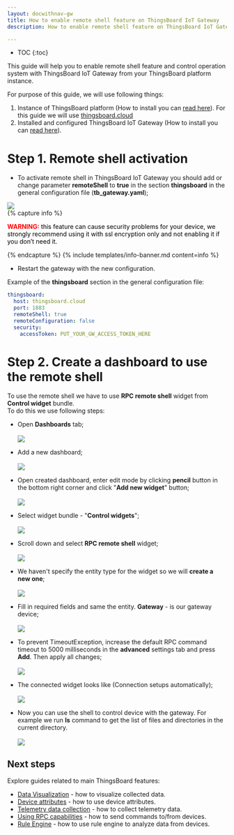 ```yaml
---
layout: docwithnav-gw
title: How to enable remote shell feature on ThingsBoard IoT Gateway
description: How to enable remote shell feature on ThingsBoard IoT Gateway

---
```


* TOC
{:toc}

This guide will help you to enable remote shell feature and control operation system with ThingsBoard IoT Gateway from your ThingsBoard platform instance.  

For purpose of this guide, we will use following things:
1. Instance of ThingsBoard platform (How to install you can [read here](/docs/user-guide/install/installation-options/)). For this guide we will use [thingsboard.cloud](https://thingsboard.cloud)
2. Installed and configured ThingsBoard IoT Gateway (How to install you can [read here](/docs/iot-gateway/installation/)).

# Step 1. Remote shell activation

 - To activate remote shell in ThingsBoard IoT Gateway you should add or change parameter **remoteShell** to **true** in the section **thingsboard** in the general configuration file (**tb_gateway.yaml**);

  ![](https://img.thingsboard.io/gateway/charhe-remote-shell-parameter.png)
  <br>
{% capture info %}
<body>
  <p>
    <b style="color:red">WARNING:</b>
    <span style="color:black">this feature can cause security problems for your device, we strongly recommend using it with ssl encryption only and not enabling it if you don’t need it.</span>
  </p>
</body>
{% endcapture %}
{% include templates/info-banner.md content=info %}
 

 - Restart the gateway with the new configuration.

Example of the **thingsboard** section in the general configuration file:
```yaml
thingsboard:
  host: thingsboard.cloud
  port: 1883
  remoteShell: true
  remoteConfiguration: false
  security:
    accessToken: PUT_YOUR_GW_ACCESS_TOKEN_HERE
```

# Step 2. Create a dashboard to use the remote shell

To use the remote shell we have to use **RPC remote shell** widget from **Control widget** bundle.<br>
To do this we use following steps:
  
  - Open **Dashboards** tab;
  <br><br>
  ![](https://img.thingsboard.io/gateway/remote-shell-1.png)
 
  - Add a new dashboard;
  <br><br>
  ![](https://img.thingsboard.io/gateway/remote-shell-2.png)
  
  - Open created dashboard, enter edit mode by clicking **pencil** button in the bottom right corner and click "**Add new widget**" button;
  <br><br>
  ![](https://img.thingsboard.io/gateway/remote-shell-3.png)
  
  - Select widget bundle - "**Control widgets**";
  <br><br>
  ![](https://img.thingsboard.io/gateway/remote-shell-4.png)
  
  - Scroll down and select **RPC remote shell** widget;
  <br><br>
  ![](https://img.thingsboard.io/gateway/remote-shell-5.png)
  
  - We haven't specify the entity type for the widget so we will **create a new one**;
  <br><br>
  ![](https://img.thingsboard.io/gateway/remote-shell-6.png)
  
  - Fill in required fields and same the entity. **Gateway** - is our gateway device;
  <br><br>
  ![](https://img.thingsboard.io/gateway/remote-shell-7.png)
  
  - To prevent TimeoutException, increase the default RPC command timeout to 5000 milliseconds in the **advanced** settings tab and press **Add**. Then apply all changes;
  <br><br>
  ![](https://img.thingsboard.io/gateway/remote-shell-8.png)
  
  - The connected widget looks like (Connection setups automatically);
  <br><br>
  ![](https://img.thingsboard.io/gateway/remote-shell-9.png)
  
  - Now you can use the shell to control device with the gateway. For example we run **ls** command to get the list of files and directories in the current directory. 
  <br><br>
  ![](https://img.thingsboard.io/gateway/remote-shell-10.png)

## Next steps

Explore guides related to main ThingsBoard features:

 - [Data Visualization](/docs/user-guide/visualization/) - how to visualize collected data.
 - [Device attributes](/docs/user-guide/attributes/) - how to use device attributes.
 - [Telemetry data collection](/docs/user-guide/telemetry/) - how to collect telemetry data.
 - [Using RPC capabilities](/docs/user-guide/rpc/) - how to send commands to/from devices.
 - [Rule Engine](/docs/user-guide/rule-engine/) - how to use rule engine to analyze data from devices.
